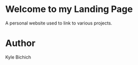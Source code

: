 # Welcome to my Landing Page
A personal website used to link to various projects.

# Author
Kyle Bichich
